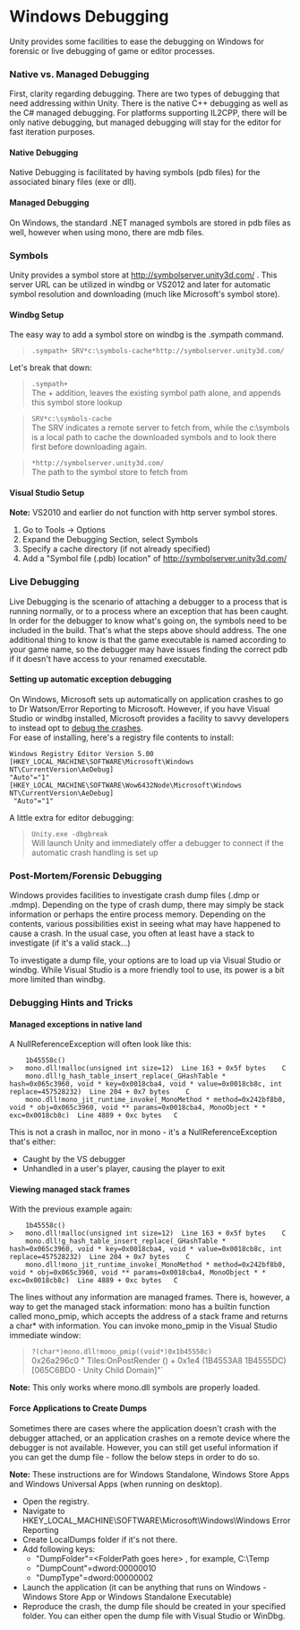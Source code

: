 Windows Debugging
=================

Unity provides some facilities to ease the debugging on Windows for forensic or live debugging of game or editor processes.

### Native vs. Managed Debugging
First, clarity regarding debugging. There are two types of debugging that need addressing within Unity. There is the native C++ debugging as well as the C# managed debugging. For platforms supporting IL2CPP, there will be only native debugging, but managed debugging will stay for the editor for fast iteration purposes.

#### Native Debugging
Native Debugging is facilitated by having symbols (pdb files) for the associated binary files (exe or dll).

#### Managed Debugging
On Windows, the standard .NET managed symbols are stored in pdb files as well, however when using mono, there are mdb files.

### Symbols
Unity provides a symbol store at http://symbolserver.unity3d.com/ . This server URL can be utilized in windbg or VS2012 and later for automatic symbol resolution and downloading (much like Microsoft's symbol store). 

#### Windbg Setup
The easy way to add a symbol store on windbg is the .sympath command.  
> `.sympath+ SRV*c:\symbols-cache*http://symbolserver.unity3d.com/`  

Let's break that down:

> `.sympath+`  
The + addition, leaves the existing symbol path alone, and appends this symbol store lookup

> `SRV*c:\symbols-cache`  
The SRV indicates a remote server to fetch from, while the c:\symbols is a local path to cache the downloaded symbols and to look there first before downloading again.

> `*http://symbolserver.unity3d.com/`  
The path to the symbol store to fetch from

#### Visual Studio Setup
**Note:** VS2010 and earlier do not function with http server symbol stores.  
1. Go to Tools -> Options  
2. Expand the Debugging Section, select Symbols  
3. Specify a cache directory (if not already specified)  
4. Add a "Symbol file (.pdb) location" of http://symbolserver.unity3d.com/
 
### Live Debugging
Live Debugging is the scenario of attaching a debugger to a process that is running normally, or to a process where an exception that has been caught. In order for the debugger to know what's going on, the symbols need to be included in the build. That's what the steps above should address. The one additional thing to know is that the game executable is named according to your game name, so the debugger may have issues finding the correct pdb if it doesn't have access to your renamed executable.


#### Setting up automatic exception debugging
On Windows, Microsoft sets up automatically on application crashes to go to Dr Watson/Error Reporting to Microsoft. However, if you have Visual Studio or windbg installed, Microsoft provides a facility to savvy developers to instead opt to [debug the crashes](https://msdn.microsoft.com/en-us/library/windows/desktop/bb204634(v=vs.85).aspx).  
For ease of installing, here's a registry file contents to install:  

    Windows Registry Editor Version 5.00
    [HKEY_LOCAL_MACHINE\SOFTWARE\Microsoft\Windows NT\CurrentVersion\AeDebug]
    "Auto"="1"
    [HKEY_LOCAL_MACHINE\SOFTWARE\Wow6432Node\Microsoft\Windows NT\CurrentVersion\AeDebug]
     "Auto"="1"

A little extra for editor debugging:
> `Unity.exe -dbgbreak`  
Will launch Unity and immediately offer a debugger to connect if the automatic crash handling is set up

### Post-Mortem/Forensic Debugging
Windows provides facilities to investigate crash dump files (.dmp or .mdmp). Depending on the type of crash dump, there may simply be stack information or perhaps the entire process memory. Depending on the contents, various possibilities exist in seeing what may have happened to cause a crash. In the usual case, you often at least have a stack to investigate (if it's a valid stack...)

To investigate a dump file, your options are to load up via Visual Studio or windbg. While Visual Studio is a more friendly tool to use, its power is a bit more limited than windbg.

### Debugging Hints and Tricks

#### Managed exceptions in native land
A NullReferenceException will often look like this:

 	    1b45558c()	
    >	mono.dll!malloc(unsigned int size=12)  Line 163 + 0x5f bytes	C  
 	    mono.dll!g_hash_table_insert_replace(_GHashTable * hash=0x065c3960, void * key=0x0018cba4, void * value=0x0018cb8c, int replace=457528232)  Line 204 + 0x7 bytes	C  
     	mono.dll!mono_jit_runtime_invoke(_MonoMethod * method=0x242bf8b0, void * obj=0x065c3960, void ** params=0x0018cba4, MonoObject * * exc=0x0018cb8c)  Line 4889 + 0xc bytes	C  
This is not a crash in malloc, nor in mono - it's a NullReferenceException that's either:  
* Caught by the VS debugger
* Unhandled in a user's player, causing the player to exit

#### Viewing managed stack frames

With the previous example again:  

 	    1b45558c()	
    >	mono.dll!malloc(unsigned int size=12)  Line 163 + 0x5f bytes	C  
 	    mono.dll!g_hash_table_insert_replace(_GHashTable * hash=0x065c3960, void * key=0x0018cba4, void * value=0x0018cb8c, int replace=457528232)  Line 204 + 0x7 bytes	C  
     	mono.dll!mono_jit_runtime_invoke(_MonoMethod * method=0x242bf8b0, void * obj=0x065c3960, void ** params=0x0018cba4, MonoObject * * exc=0x0018cb8c)  Line 4889 + 0xc bytes	C  

The lines without any information are managed frames. There is, however, a way to get the managed stack information: mono has a builtin function called mono_pmip, which accepts the address of a stack frame and returns a char* with information. You can invoke mono_pmip in the Visual Studio immediate window:

> `?(char*)mono.dll!mono_pmip((void*)0x1b45558c)`  
0x26a296c0 " Tiles:OnPostRender () + 0x1e4 (1B4553A8 1B4555DC) [065C6BD0 - Unity Child Domain]"`

**Note:** This only works where mono.dll symbols are properly loaded.

#### Force Applications to Create Dumps

Sometimes there are cases where the application doesn't crash with the debugger attached, or an application crashes on a remote device where the debugger is not available. However, you can still get useful information if you can get the dump file - follow the below steps in order to do so.

**Note:** These instructions are for Windows Standalone, Windows Store Apps and Windows Universal Apps (when running on desktop).

* Open the registry.
* Navigate to HKEY_LOCAL_MACHINE\SOFTWARE\Microsoft\Windows\Windows Error Reporting
* Create LocalDumps folder if it's not there.
* Add following keys:
    * "DumpFolder"=&lt;FolderPath goes here&gt; , for example, C:\Temp
    * "DumpCount"=dword:00000010
    * "DumpType"=dword:00000002
* Launch the application (it can be anything that runs on Windows - Windows Store App or Windows Standalone Executable)
* Reproduce the crash, the dump file should be created in your specified folder. You can either open the dump file with Visual Studio or WinDbg.

